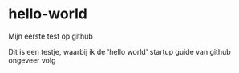 # hello-world
Mijn eerste test op github

Dit is een testje, waarbij ik de 'hello world' startup guide van github ongeveer volg
